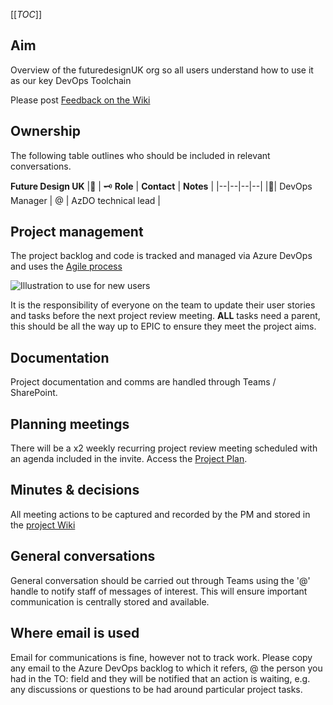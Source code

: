 [[_TOC_]]

## Aim
Overview of the futuredesignUK org so all users understand how to use it as our key DevOps Toolchain

Please post [Feedback on the Wiki](/Overview/Feedback)

## Ownership
The following table outlines who should be included in relevant conversations.

**Future Design UK**
|👷 | 🗝️ **Role** | **Contact** | **Notes** |
|--|--|--|--|
|🤝| DevOps Manager | @<Sam Hope-Evans>  | AzDO technical lead |

## Project management
The project backlog and code is tracked and managed via Azure DevOps and uses the [Agile process](https://docs.microsoft.com/en-us/azure/devops/boards/work-items/guidance/agile-process?view=azure-devops)

![Illustration to use for new users](https://docs.microsoft.com/en-us/azure/devops/boards/work-items/guidance/media/alm_pt_agile_wit_artifacts.png?view=azure-devops)

It is the responsibility of everyone on the team to update their user stories and tasks before the next project review meeting.
**ALL** tasks need a parent, this should be all the way up to EPIC to ensure they meet the project aims.

## Documentation
Project documentation and comms are handled through Teams / SharePoint.

## Planning meetings
There will be a x2 weekly recurring project review meeting scheduled with an agenda included in the invite. Access the [Project Plan](/Overview/Plan).

## Minutes & decisions
All meeting actions to be captured and recorded by the PM and stored in the [project Wiki](/Overview/Meetings)

## General conversations
General conversation should be carried out through Teams using the '@' handle to notify staff of messages of interest. This will ensure important communication is centrally stored and available.

## Where email is used
Email for communications is fine, however not to track work. Please copy any email to the Azure DevOps backlog to which it refers, @ the person you had in the TO: field and they will be notified that an action is waiting, e.g. any discussions or questions to be had around particular project tasks.
